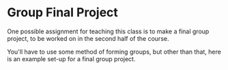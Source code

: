 # Group Final Project
One possible assignment for teaching this class is to make a final group project, to be worked on in the second half of the course.

You'll have to use some method of forming groups, but other than that, here is an example set-up for a final group project.


```{tableofcontents}
```
